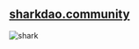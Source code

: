 ## [sharkdao.community](https://sharkdao.vercel.app/)

![shark](https://s3-alpha-sig.figma.com/img/29bd/d1d6/17d65b65e3b247973033cd64777ddaeb?Expires=1631491200&Signature=NFVquLTrCo939-kHo5mR8GxbXP5XhRaT3BOsSf~kkVm6xBSFBGQsJrPXsL3~gDLx7rdqJRYrTA~oKtHeaxseA~HAeMqvCyItOl19vdepTQFD5cYL~H5lXwch34GUdwrNtK9ibiir8ozoTKEKNKZO1NG1Jc91k9LFELfVP1CR1wYJBVMc7X5wzjZho40wGJY89oJrzra9C7ll-z2NEmRMgvRbYmtRLx3t7PI0rSFaFr-mU23WoxeKFNFK4TqqE3MYfnAkzUJcwc3h012r-1KxTCsccbB4i-xnSNMPmzqC0IX2zTey2c9SK7sbOwkH2RdDphFm334Rrt7RYsac7m6eTw__&Key-Pair-Id=APKAINTVSUGEWH5XD5UA)

